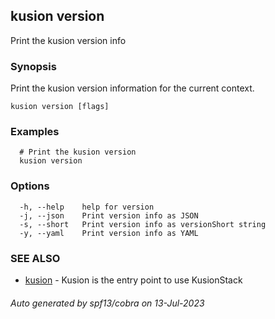 ## kusion version

Print the kusion version info

### Synopsis

Print the kusion version information for the current context.

```
kusion version [flags]
```

### Examples

```
  # Print the kusion version
  kusion version
```

### Options

```
  -h, --help    help for version
  -j, --json    Print version info as JSON
  -s, --short   Print version info as versionShort string
  -y, --yaml    Print version info as YAML
```

### SEE ALSO

* [kusion](kusion.md)	 - Kusion is the entry point to use KusionStack

###### Auto generated by spf13/cobra on 13-Jul-2023
